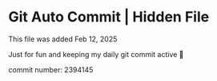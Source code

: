 # Git Auto Commit | Hidden File

This file was added Feb 12, 2025

Just for fun and keeping my daily git commit active 🤪

commit number: 2394145
